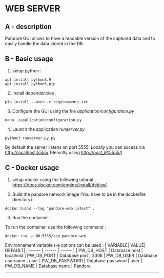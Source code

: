 # WEB SERVER

## A - description

Pandore GUI allows to have a readable version of the captured data and to easily handle the data stored in the DB.

## B - Basic usage

1) setup python :

```
apt install python3.9
apt install python3-pip
```

2) Install dependencies :

```
pip install --user -r requirements.txt
```

3) Configure the GUI using the file *application/configuration.py* 

```
nano ./application/configuration.py
```

4) Launch the application *runserver.py*
```
python3 runserver.py.py
```

By default the server listens on port 5555. Locally you can access via [http://localhost:5555/](http://localhost:5555/) (Remotly using [http://*host_IP*:5555/](http://host_IP:5555/))

## C - Docker usage

1) setup docker using the following tutorial :
https://docs.docker.com/engine/install/debian/

2) Build the pandore network image (You have to be in the dockerfile directory) :
```
docker build --tag "pandore-web:latest" .
```

3) Run the container :

To run the container, use the following command :
```
docker run -p 80:5555/tcp pandore-web
```


Environnement variable (-e option) can be used :
| VARIABLE| VALUE| DEFAULT|
| ------ | ------ | ------ |
| PW_DB_HOST | Database host | localhost
| PW_DB_PORT | Database port | 3306
| PW_DB_USER | Database username | user
| PW_DB_PASSWORD | Database password | user
| PW_DB_NAME | Database name | Pandore

---------------------------------------
